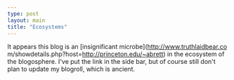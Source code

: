 ```yaml
---
type: post
layout: main
title: "Ecosystems"
---
```

It appears this blog is an [insignificant microbe](http://www.truthlaidbear.co
m/showdetails.php?host=http://princeton.edu/~abrett) in the ecosystem of the
blogosphere. I've put the link in the side bar, but of course still don't plan
to update my blogroll, which is ancient.

